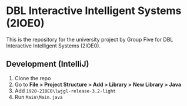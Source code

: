 # DBL Interactive Intelligent Systems (2IOE0)

This is the repository for the university project by Group Five for DBL Interactive Intelligent Systems (2IOE0).

## Development (IntelliJ)

1. Clone the repo
2. Go to **File > Project Structure > Add > Library > New Library > Java**
3. Add ```1920-2IOE0\lwjgl-release-3.2-light```
4. Run ```Main\Main.java```

